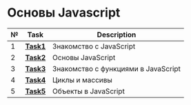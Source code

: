 # Основы Javascript
| № | **Task**                                                                | **Description**                                        |
|---|-------------------------------------------------------------------------|--------------------------------------------------------|
| 1 | **[Task1](https://github.com/iamseryy/tasks_learn_js/tree/main/task1)** | Знакомство с JavaScript |
| 2 | **[Task2](https://github.com/iamseryy/tasks_learn_js/tree/main/task2)** | Основы JavaScript |
| 3 | **[Task3](https://github.com/iamseryy/tasks_learn_js/tree/main/task3)** | Знакомство с функциями в JavaScript |
| 4 | **[Task4](https://github.com/iamseryy/tasks_learn_js/tree/main/task4)** | Циклы и массивы |
| 5 | **[Task5](https://github.com/iamseryy/tasks_learn_js/tree/main/task4)** | Объекты в JavaScript  |